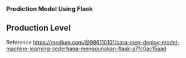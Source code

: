 ### Prediction Model Using Flask
## Production Level
Reference https://medium.com/@986110101/cara-men-deploy-model-machine-learning-sederhana-menggunakan-flask-a7fc0ac15aad
